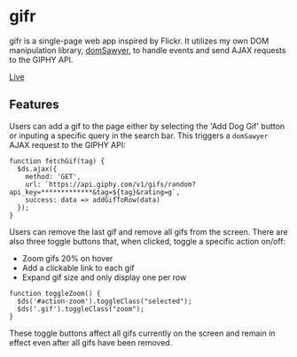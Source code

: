 # gifr

gifr is a single-page web app inspired by Flickr. It utilizes my own DOM manipulation library, [domSawyer](https://github.com/adamjubert/domSawyer), to handle events and send AJAX requests to the GIPHY API.

[Live](https://adamjubert.github.io/gifr)

## Features

Users can add a gif to the page either by selecting the 'Add Dog Gif' button or inputing a specific query in the search bar. This triggers a `domSawyer` AJAX request to the GIPHY API:

```
function fetchGif(tag) {
  $ds.ajax({
    method: 'GET',
    url: `https://api.giphy.com/v1/gifs/random?api_key=*************&tag=${tag}&rating=g`,
    success: data => addGifToRow(data)
  });
}
```

Users can remove the last gif and remove all gifs from the screen. There are also three toggle buttons that, when clicked, toggle a specific action on/off:
* Zoom gifs 20% on hover
* Add a clickable link to each gif
* Expand gif size and only display one per row

```
function toggleZoom() {
  $ds('#action-zoom').toggleClass("selected");
  $ds('.gif').toggleClass("zoom");
}
```

These toggle buttons affect all gifs currently on the screen and remain in effect even after all gifs have been removed.
